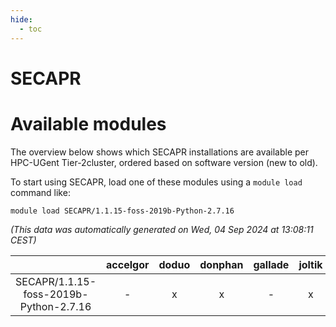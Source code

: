 ```yaml
---
hide:
  - toc
---
```


SECAPR
======

# Available modules


The overview below shows which SECAPR installations are available per HPC-UGent Tier-2cluster, ordered based on software version (new to old).

To start using SECAPR, load one of these modules using a `module load` command like:

```shell
module load SECAPR/1.1.15-foss-2019b-Python-2.7.16
```

*(This data was automatically generated on Wed, 04 Sep 2024 at 13:08:11 CEST)*  

| |accelgor|doduo|donphan|gallade|joltik|shinx|skitty|
| :---: | :---: | :---: | :---: | :---: | :---: | :---: | :---: |
|SECAPR/1.1.15-foss-2019b-Python-2.7.16|-|x|x|-|x|-|x|
